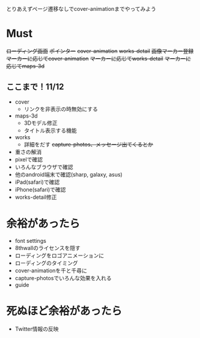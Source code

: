 とりあえずページ遷移なしでcover-animationまでやってみよう

# Must
~~ローディング画面~~
~~ポインター~~
~~cover-animation~~
~~works-detail~~
~~画像マーカー登録~~
~~マーカーに応じてcover-animation~~
~~マーカーに応じてworks-detail~~
~~マーカーに応じてmaps-3d~~

## ここまで！11/12
- cover
    - リンクを非表示の時無効にする
- maps-3d
    - 3Dモデル修正
    - タイトル表示する機能
- works
    - 詳細をだす
~~capture-photos、メッセージ出てくるとか~~
- 重さの解消
- pixelで確認
- いろんなブラウザで確認
- 他のandroid端末で確認(sharp, galaxy, asus)
- iPad(safari)で確認
- iPhone(safari)で確認
- works-detail修正

# 余裕があったら
- font settings
- 8thwallのライセンスを隠す
- ローディングをロゴアニメーションに
- ローディングのタイミング
- cover-animationを千と千尋に
- capture-photosでいろんな効果を入れる
- guide

# 死ぬほど余裕があったら
- Twitter情報の反映